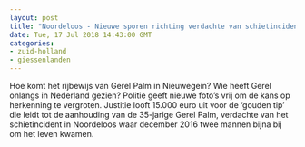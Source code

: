 ```yaml
---
layout: post
title: "Noordeloos - Nieuwe sporen richting verdachte van schietincident Noordeloos, Gerel Palm"
date: Tue, 17 Jul 2018 14:43:00 GMT
categories: 
- zuid-holland 
- giessenlanden 
---
```


Hoe komt het rijbewijs van Gerel Palm in Nieuwegein? Wie heeft Gerel onlangs in Nederland gezien? Politie geeft nieuwe foto’s vrij om de kans op herkenning te vergroten. Justitie looft 15.000 euro uit voor de ‘gouden tip’ die leidt tot de aanhouding van de 35-jarige Gerel Palm, verdachte van het schietincident in Noordeloos waar december 2016 twee mannen bijna bij om het leven kwamen.
